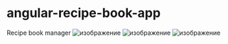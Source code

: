 # angular-recipe-book-app
Recipe book manager
![изображение](https://user-images.githubusercontent.com/31378456/168153595-ca2c5073-aa8e-4a90-aea1-6bb7c70f67fa.png)
![изображение](https://user-images.githubusercontent.com/31378456/168153627-c61875d1-f3e8-4564-ac16-7953bb04d6ec.png)
![изображение](https://user-images.githubusercontent.com/31378456/168153682-fdc7be88-29d0-4991-92a8-3a93901bb770.png)

